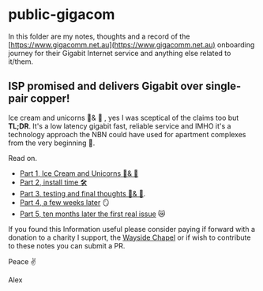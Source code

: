# public-gigacom
In this folder are my notes, thoughts and a record of the [https://www.gigacomm.net.au](https://www.gigacomm.net.au) onboarding journey for their Gigabit Internet service and anything else related to it/them.

## ISP promised and delivers Gigabit over single-pair copper!

Ice cream and unicorns 🍦& 🦄 , yes I was sceptical of the claims too but **TL;DR**. It's a low latency gigabit fast, reliable service and IMHO it's a technology approach the NBN could have used for apartment complexes from the very beginning 🍿.

Read on.
- [Part 1, Ice Cream and Unicorns 🍦& 🦄 ](https://github.com/alexanderswift/public-gigacom/blob/main/ice_cream_and_unicorns.md)
- [Part 2, install time 🛠](https://github.com/alexanderswift/public-gigacom/blob/main/install_time.md)
- [Part 3, testing and final thoughts 🧪& 🤔](https://github.com/alexanderswift/public-gigacom/blob/main/testing_and_final_thoughts.md).
- [Part 4, a few weeks later](https://github.com/alexanderswift/public-gigacom/blob/main/a_few_weeks_later.md) 🪞
- [Part 5, ten months later the first real issue](https://github.com/alexanderswift/public-gigacom/blob/main/28thOct22-linedown.md) 😿


If you found this Information useful please consider paying if forward with a donation to a charity I support, the [Wayside Chapel](https://www.waysidechapel.org.au) or if wish to contribute to these notes you can submit a PR.



Peace ✌️



Alex
